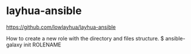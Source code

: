 # layhua-ansible
https://github.com/lowlayhua/layhua-ansible

How to create a new role with the directory and files structure.
$ ansible-galaxy init ROLENAME
